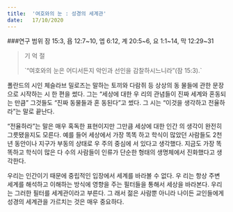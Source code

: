 ```yaml
---
title:  '여호와의 눈 : 성경의 세계관'
date:   17/10/2020
---
```


###연구 범위
잠 15:3, 욥 12:7~10, 엡 6:12, 계 20:5~6, 요 1:1~14, 막 12:29~31

> <p>기 억 절</p>
> `“여호와의 눈은 어디서든지 악인과 선인을 감찰하시느니라”(잠 15:3).`

폴란드의 시인 체슬라브 밀로즈는 말하는 토끼와 다람쥐 등 상상의 동 물들에 관한 문장으로 시작하는 시 한 편을 썼다. 그는 “세상에 대한 우 리의 관념들이 진짜 세계와 혼동되는 만큼” 그것들도 “진짜 동물들과 혼 동된다”고 썼다. 그 시는 “이것을 생각하고 전율하라”는 말로 끝난다.

“전율하라”는 말은 매우 혹독한 표현이지만 그만큼 세상에 대한 인간 의 생각이 완전히 그릇됐을지도 모른다. 예를 들어 세상에서 가장 똑똑 하고 학식이 많았던 사람들도 2천 년 동안이나 지구가 부동의 상태로 우 주의 중심에 서 있다고 생각했다. 지금도 가장 똑똑하고 학식이 많은 다 수의 사람들이 인류가 단순한 형태의 생명체에서 진화했다고 생각한다.

우리는 인간이기 때문에 중립적인 입장에서 세계를 바라볼 수 없다. 우 리는 항상 주변 세계를 해석하고 이해하는 방식에 영향을 주는 필터들을 통해서 세상을 바라본다. 우리는 그러한 필터를 세계관이라고 부른다. 그 래서 젊은 사람뿐 아니라 나이든 교인들에게 성경의 세계관을 가르치는 것은 매우 중요하다.